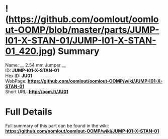 
!(https://github.com/oomlout/oomlout-OOMP/blob/master/parts/JUMP-I01-X-STAN-01/JUMP-I01-X-STAN-01_420.jpg)
Summary
=================
  
Name: __ 2.54 mm Jumper __    
ID: __JUMP-I01-X-STAN-01__   
Hex ID: __JU01__   
WebPage: __https://github.com/oomlout/oomlout-OOMP/wiki/JUMP-I01-X-STAN-01__   
Short URL: __http://oom.lt/JU01__   

Full Details
==========================
Full summary of this part can be found in the wiki:   
__https://github.com/oomlout/oomlout-OOMP/wiki/JUMP-I01-X-STAN-01__    

